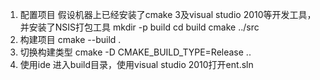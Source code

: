 1. 配置项目
   假设机器上已经安装了cmake 3及visual studio 2010等开发工具，并安装了NSIS打包工具
   mkdir -p build
   cd build
   cmake ../src
2. 构建项目
   cmake --build .
3. 切换构建类型
   cmake -D CMAKE_BUILD_TYPE=Release ..
4. 使用ide
   进入build目录，使用visual studio 2010打开ent.sln

